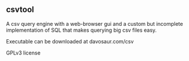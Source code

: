 ## csvtool

A csv query engine with a web-browser gui and a custom but incomplete implementation of SQL that makes querying big csv files easy.

Executable can be downloaded at davosaur.com/csv

GPLv3 license
